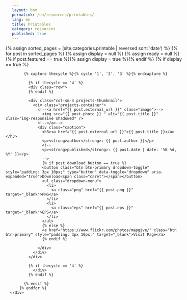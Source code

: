 ```yaml
---
layout: box
permalink: /en/resources/printables/
lang: en
title: Printables
category: resources
published: true
---
```


<style type="text/css">
.dropdown-menu {
    position: inherit;
}
.row {
    margin-right: -15px;
    margin-left: -10px;
}
.btn-primary.active, .btn-primary:active, .open>.dropdown-toggle.btn-primary {
    color: #fff;
    background-color: #d73f3f;
    border-color: #d73f3f;
}
.btn-primary.focus, .btn-primary:focus {
    color: #fff;
    background-color: #d73f3f;
    border-color: #d73f3f;
}
.btn-primary.active.focus, .btn-primary.active:focus, .btn-primary.active:hover, .btn-primary:active.focus, .btn-primary:active:focus, .btn-primary:active:hover, .open>.dropdown-toggle.btn-primary.focus, .open>.dropdown-toggle.btn-primary:focus, .open>.dropdown-toggle.btn-primary:hover {
    color: #fff;
    background-color: #d73f3f;
    border-color: #d73f3f;
}
</style>

<div class="row">
  <div class="col-md-12">
      <div class="row">
        {% assign sorted_pages = (site.categories.printable | reversed sort: 'date') %}
          {% for post in sorted_pages %}
            {% assign display = null %}
            {% assign ready = null %}
            {% if post.featured == true %}{% assign display = true %}{% endif %}
            {% if display == true %}

            {% capture thecycle %}{% cycle '1', '2', '3' %}{% endcapture %}
    
              {% if thecycle == '4' %}
              <div class="row">
              {% endif %}

              <div class="col-sm-4 projects-thumbnail">
                <div class="projects-container">
                  <!--<a href="{{ post.external_url }}" class="image">-->
                    <img src="{{ post.photo }} " alt="{{ post.title }}" class="img-responsive shadowed" />
                  <!--</a>-->
                  <div class="caption">
                    <h3><a href="{{ post.external_url }}">{{ post.title }}</a></h3>
                    <p><strong>author</strong>: {{ post.author }}</p>
                    <!--
                    <p><strong>published</strong>: {{ post.date | date: '%B %d, %Y' }}</p>
                    -->
                    {% if post.download_button == true %}
                    <button class="btn btn-primary dropdown-toggle" style="padding: 3px 10px;" type="button" data-toggle="dropdown" aria-expanded="true">Download<span class="caret"></span></button>
                    <ul class="dropdown-menu">
                      <li>
                        <a class="png" href="{{ post.png }}" target="_blank">PNG</a>
                      </li>
                      <li>
                        <a class="eps" href="{{ post.eps }}" target="_blank">EPS</a>
                      </li>
                    </ul>
                    {% else %}
                    <a href="https://www.flickr.com/photos/mapgive/" class="btn btn-primary" style="padding: 3px 10px;" target="_blank">Visit Page</a>
                    {% endif %}
                    
                  </div>
                </div>
              </div>

              {% if thecycle == '4' %}
                </div>
              {% endif %}

            {% endif %}
          {% endfor %}
      </div>
  </div>
</div>

